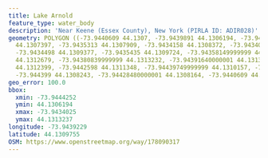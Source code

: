 ```yaml
---
title: Lake Arnold
feature_type: water_body
description: 'Near Keene (Essex County), New York (PIRLA ID: ADIR028)'
geometry: POLYGON ((-73.9440609 44.1307, -73.9439891 44.1306194, -73.94370499999999
  44.1307397, -73.9435313 44.1307909, -73.9434158 44.1308372, -73.9434025 44.1309201,
  -73.9434498 44.1309377, -73.9435435 44.1309724, -73.94358149999999 44.1311326, -73.94367579999999
  44.1312679, -73.94380839999999 44.1313232, -73.94391640000001 44.1313237, -73.9440786
  44.1312399, -73.9442598 44.1311348, -73.94439749999999 44.1310157, -73.9444252 44.1309082,
  -73.944399 44.1308243, -73.94428480000001 44.1308164, -73.9440609 44.1307))
geo_error: 100.0
bbox:
  xmin: -73.9444252
  ymin: 44.1306194
  xmax: -73.9434025
  ymax: 44.1313237
longitude: -73.9439229
latitude: 44.1309755
OSM: https://www.openstreetmap.org/way/178090317
---
```

